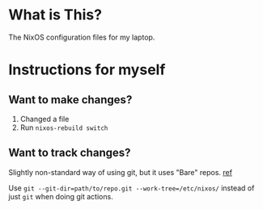 # What is This?

The NixOS configuration files for my laptop.

# Instructions for myself

## Want to make changes?
1. Changed a file
2. Run `nixos-rebuild switch`

## Want to track changes?
Slightly non-standard way of using git, but it uses "Bare" repos. [ref](https://www.youtube.com/watch?v=tBoLDpTWVOM&t=729s)

Use `git --git-dir=path/to/repo.git --work-tree=/etc/nixos/` instead of just `git` when doing git actions.
